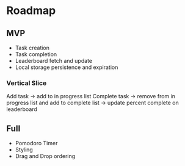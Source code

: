 # Roadmap
## MVP
- Task creation
- Task completion
- Leaderboard fetch and update
- Local storage persistence and expiration

### Vertical Slice
Add task -> add to in progress list
Complete task -> remove from in progress list and add to complete list -> update percent complete on leaderboard

## Full
- Pomodoro Timer
- Styling
- Drag and Drop ordering
